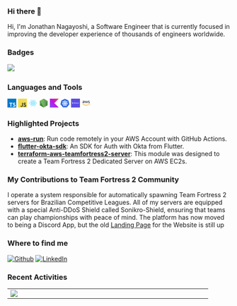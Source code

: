 ### Hi there 👋

Hi, I'm Jonathan Nagayoshi, a Software Engineer that is currently focused in improving the developer experience of thousands of engineers worldwide.

### Badges

<a href="https://www.credly.com/badges/d9ca03de-4c52-4669-a944-95f212692ca5/public_url"><img height="200" src="https://images.credly.com/images/e44e0db0-168e-4a38-8b01-d7a0d20f1481/image.png"></a>

### Languages and Tools
<code><img height="20" src="https://raw.githubusercontent.com/github/explore/80688e429a7d4ef2fca1e82350fe8e3517d3494d/topics/typescript/typescript.png"></code>
<code><img height="20" src="https://raw.githubusercontent.com/github/explore/80688e429a7d4ef2fca1e82350fe8e3517d3494d/topics/javascript/javascript.png"></code>
<code><img height="20" src="https://raw.githubusercontent.com/github/explore/80688e429a7d4ef2fca1e82350fe8e3517d3494d/topics/react/react.png"></code>
<code><img height="20" src="https://raw.githubusercontent.com/github/explore/80688e429a7d4ef2fca1e82350fe8e3517d3494d/topics/nodejs/nodejs.png"></code>
<code><img height="20" src="https://raw.githubusercontent.com/github/explore/80688e429a7d4ef2fca1e82350fe8e3517d3494d/topics/kotlin/kotlin.png"></code>
<code><img height="20" src="https://raw.githubusercontent.com/github/explore/80688e429a7d4ef2fca1e82350fe8e3517d3494d/topics/kubernetes/kubernetes.png"></code>
<code><img height="20" src="https://raw.githubusercontent.com/github/explore/80688e429a7d4ef2fca1e82350fe8e3517d3494d/topics/terraform/terraform.png"></code>
<code><img height="20" src="https://raw.githubusercontent.com/github/explore/fbceb94436312b6dacde68d122a5b9c7d11f9524/topics/aws/aws.png"></code>

### Highlighted Projects

- **[aws-run](https://github.com/sonikro/aws-run)**: Run code remotely in your AWS Account with GitHub Actions.
- **[flutter-okta-sdk](https://github.com/sonikro/flutter-okta-sdk)**: An SDK for Auth with Okta from Flutter.
- **[terraform-aws-teamfortress2-server](https://github.com/sonikro/terraform-aws-teamfortress2-server)**: This module was designed to create a Team Fortress 2 Dedicated Server on AWS EC2s.

### My Contributions to Team Fortress 2 Community

I operate a system responsible for automatically spawning Team Fortress 2 servers for Brazilian Competitive Leagues. All of my servers are equipped with a special Anti-DDoS Shield called Sonikro-Shield, ensuring that teams can play championships with peace of mind.
The platform has now moved to being a Discord App, but the old [Landing Page](https://sonikro.landen.co/) for the Website is still up

<h3>Where to find me</h3>
<p><a href="https://github.com/sonikro" target="_blank"><img alt="Github" src="https://img.shields.io/badge/GitHub-%2312100E.svg?&style=for-the-badge&logo=Github&logoColor=white" /></a>  <a href="https://www.linkedin.com/in/jonathannagayoshi" target="_blank"><img alt="LinkedIn" src="https://img.shields.io/badge/linkedin-%230077B5.svg?&style=for-the-badge&logo=linkedin&logoColor=white" /></a> 
</p>

<!--
**sonikro/sonikro** is a ✨ _special_ ✨ repository because its `README.md` (this file) appears on your GitHub profile.

Here are some ideas to get you started:

- 🔭 I’m currently working on ...
- 🌱 I’m currently learning ...
- 👯 I’m looking to collaborate on ...
- 🤔 I’m looking for help with ...
- 💬 Ask me about ...
- 📫 How to reach me: ...
- 😄 Pronouns: ...
- ⚡ Fun fact: ...
-->

### Recent Activities
<center>
<table>
  <tr>
      <td><img width="440px" align="left" src="https://github-readme-stats.vercel.app/api?username=sonikro&theme=default&show_icons=true&count_private=true" /></td>
  </tr>  
</table>
</center>
